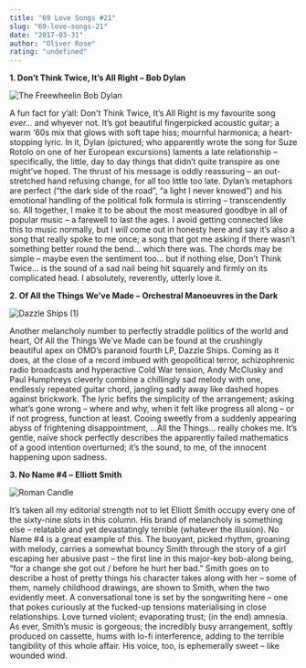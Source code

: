```yaml
---
title: "69 Love Songs #21"
slug: "69-love-songs-21"
date: "2017-03-31"
author: "Oliver Rose"
rating: "undefined"
---
```


**1\. Don’t Think Twice, It’s All Right –** **Bob Dylan**

![The Freewheelin Bob Dylan](http://pearshapedexeter.com/wp-content/uploads/2017/03/The-Freewheelin27-Bob-Dylan-300x300.png)

A fun fact for y’all: Don't Think Twice, It’s All Right is my favourite song _ever…_ and whyever not. It’s got beautiful fingerpicked acoustic guitar; a warm ‘60s mix that glows with soft tape hiss; mournful harmonica; a heart-stopping lyric. In it, Dylan (pictured; who apparently wrote the song for Suze Rotolo on one of her European excursions) laments a late relationship – specifically, the little, day to day things that didn’t quite transpire as one might’ve hoped. The thrust of his message is oddly reassuring – an out-stretched hand refusing change, for all too little too late. Dylan’s metaphors are perfect (“the dark side of the road”, “a light I never knowed”) and his emotional handling of the political folk formula is stirring – transcendently so. All together, I make it to be about the most measured goodbye in all of popular music – a farewell to last the ages. I avoid getting connected like this to music normally, but I _will_ come out in honesty here and say it’s also a song that really spoke to me once; a song that got me asking if there wasn’t something better round the bend… which there was. The chords may be simple – maybe even the sentiment too… but if nothing else, Don’t Think Twice… is the sound of a sad nail being hit squarely and firmly on its complicated head. I absolutely, reverently, utterly love it.

**2\. Of All the Things We’ve Made –** **Orchestral Manoeuvres in the Dark**

![Dazzle Ships (1)](http://pearshapedexeter.com/wp-content/uploads/2017/03/Dazzle-Ships-1-300x300.png)

Another melancholy number to perfectly straddle politics of the world and heart, Of All the Things We’ve Made can be found at the crushingly beautiful apex on OMD’s paranoid fourth LP, Dazzle Ships. Coming as it does, at the close of a record imbued with geopolitical terror, schizophrenic radio broadcasts and hyperactive Cold War tension, Andy McClusky and Paul Humphreys cleverly combine a chillingly sad melody with one, endlessly repeated guitar chord, jangling sadly away like dashed hopes against brickwork. The lyric befits the simplicity of the arrangement; asking what’s gone wrong – where and why, when it felt like progress all along – or if not progress, function at least. Cooing sweetly from a suddenly appearing abyss of frightening disappointment, …All the Things… really chokes me. It’s gentle, naïve shock perfectly describes the apparently failed mathematics of a good intention overturned; it’s the sound, to me, of the innocent happening upon sadness.

**3\. No Name #4 –** **Elliott Smith**

![Roman Candle](http://pearshapedexeter.com/wp-content/uploads/2017/03/Roman-Candle-294x300.png)

It’s taken all my editorial strength not to let Elliott Smith occupy every one of the sixty-nine slots in this column. His brand of melancholy is something else – relatable and yet devastatingly terrible (whatever the illusion). No Name #4 is a great example of this. The buoyant, picked rhythm, groaning with melody, carries a somewhat bouncy Smith through the story of a girl escaping her abusive past – the first line in this major-key bob-along being, “for a change she got out / before he hurt her bad.” Smith goes on to describe a host of pretty things his character takes along with her – some of them, namely childhood drawings, are shown to Smith, when the two evidently meet. A conversational tone is set by the songwriting here – one that pokes curiously at the fucked-up tensions materialising in close relationships. Love turned violent; evaporating trust; (in the end) amnesia. As ever, Smith’s music is gorgeous; the incredibly busy arrangement, softly produced on cassette, hums with lo-fi interference, adding to the terrible tangibility of this whole affair. His voice, too, is ephemerally sweet – like wounded wind.
